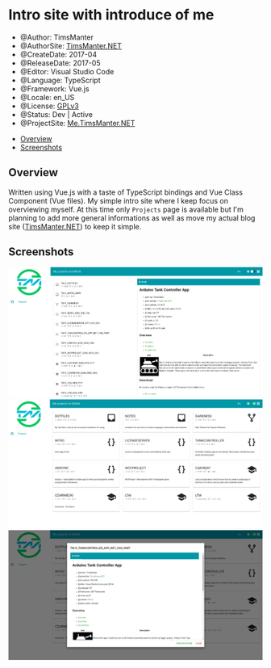 # Intro site with introduce of me

* @Author: TimsManter
* @AuthorSite: [TimsManter.NET](http://timsmanter.net/)
* @CreateDate: 2017-04
* @ReleaseDate: 2017-05
* @Editor: Visual Studio Code
* @Language: TypeScript
* @Framework: Vue.js
* @Locale: en_US
* @License: [GPLv3](LICENSE.md)
* @Status: Dev | Active
* @ProjectSite: [Me.TimsManter.NET](http://me.timsmanter.net)

<!-- TOC -->

- [Overview](#overview)
- [Screenshots](#screenshots)

<!-- /TOC -->

## Overview

Written using Vue.js with a taste of TypeScript bindings and Vue Class Component (Vue files). My simple intro site where I keep focus on overviewing myself. At this time only `Projects` page is available but I'm planning to add more general informations as well as move my actual blog site ([TimsManter.NET](http://timsmanter.net/)) to keep it simple.

## Screenshots

![List View](docs/screenshots/list-view.png)
![Grid View](docs/screenshots/grid-view.png)
![Grid View Dialog](docs/screenshots/grid-view-dialog.png)
